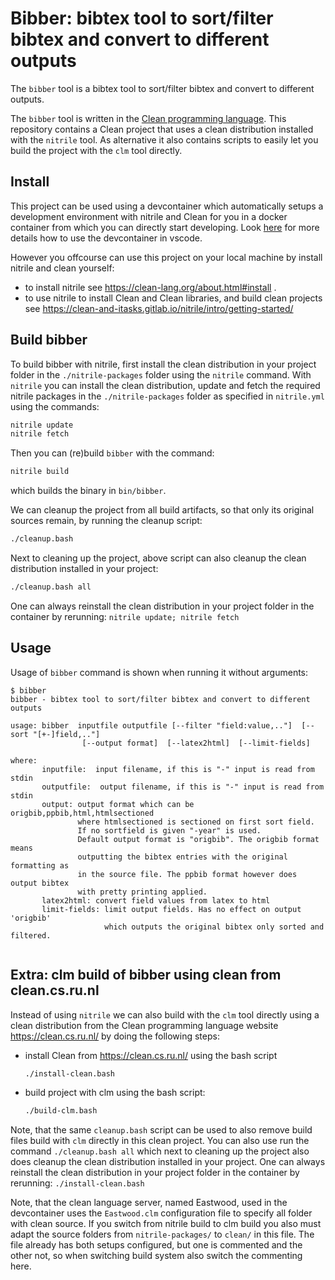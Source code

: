 # Bibber: bibtex tool to sort/filter bibtex and convert to different outputs

The `bibber` tool is a bibtex tool to sort/filter bibtex and convert to different
outputs.

The `bibber` tool is written in the
[Clean programming language](http://clean.cs.ru.nl/). This repository contains a
Clean project that uses a clean distribution installed with the `nitrile` tool. As alternative it also contains scripts to easily let you build the project with the `clm` tool directly.

## Install

This project can be used using a devcontainer which automatically setups a
development environment with nitrile and Clean for you in a docker container from
which you can directly start developing. Look
[here](https://https://github.com/harcokuppens/clean-nitrile-helloworld) for more
details how to use the devcontainer in vscode.

However you offcourse can use this project on your local machine by install nitrile
and clean yourself:

- to install nitrile see https://clean-lang.org/about.html#install .
- to use nitrile to install Clean and Clean libraries, and build clean projects see
  https://clean-and-itasks.gitlab.io/nitrile/intro/getting-started/

## Build bibber

To build bibber with nitrile, first install the clean distribution in your project folder in the `./nitrile-packages` folder using the `nitrile` command.  With `nitrile` you can install the clean distribution, update and fetch the required nitrile packages in the `./nitrile-packages` folder as specified in `nitrile.yml` using the commands:

```sh
nitrile update
nitrile fetch
```

Then you can (re)build `bibber` with the command:

```sh
nitrile build
```

which builds the binary in `bin/bibber`.

We can cleanup the project from all build artifacts, so that only its original sources remain, by running the cleanup script:

```sh
./cleanup.bash
```

Next to cleaning up the project, above script can also cleanup the clean distribution installed in your project:

```sh
./cleanup.bash all
```

One can always reinstall the clean distribution in your project folder in the container by rerunning: `nitrile update; nitrile fetch` 

## Usage

Usage of `bibber` command is shown when running it without arguments:

```
$ bibber
bibber - bibtex tool to sort/filter bibtex and convert to different outputs

usage: bibber  inputfile outputfile [--filter "field:value,.."]  [--sort "[+-]field,.."]
                [--output format]  [--latex2html]  [--limit-fields]

where:
       inputfile:  input filename, if this is "-" input is read from stdin
       outputfile:  output filename, if this is "-" input is read from stdin
       output: output format which can be origbib,ppbib,html,htmlsectioned
               where htmlsectioned is sectioned on first sort field.
               If no sortfield is given "-year" is used.
               Default output format is "origbib". The origbib format means
               outputting the bibtex entries with the original formatting as
               in the source file. The ppbib format however does output bibtex
               with pretty printing applied.
       latex2html: convert field values from latex to html
       limit-fields: limit output fields. Has no effect on output 'origbib'
                     which outputs the original bibtex only sorted and filtered.


```


## Extra: clm build of bibber using clean from clean.cs.ru.nl

Instead of using `nitrile` we can also build with the `clm` tool directly using a clean distribution from the Clean programming language website https://clean.cs.ru.nl/ by doing the following steps:

- install Clean from https://clean.cs.ru.nl/ using the bash script

  ```sh 
  ./install-clean.bash
  ```

- build project with clm using the bash script: 

  ```sh 
  ./build-clm.bash
  ```

Note, that the same `cleanup.bash` script can be used to also remove build files build with `clm` directly in this clean project.  You can also use run the command `./cleanup.bash all` which next to cleaning up the project also does cleanup the clean distribution installed in your project. One can always reinstall the clean distribution in your project folder in the container by rerunning: `./install-clean.bash` 


Note, that the clean language server, named Eastwood, used in the devcontainer uses the `Eastwood.clm`  configuration file to specify 
all folder with clean source. If you switch from nitrile build to clm build you also must adapt the source folders from `nitrile-packages/` to `clean/`  in this file. The file already has both setups configured, but one is commented and the other not, so  when switching build system also switch the commenting here.
